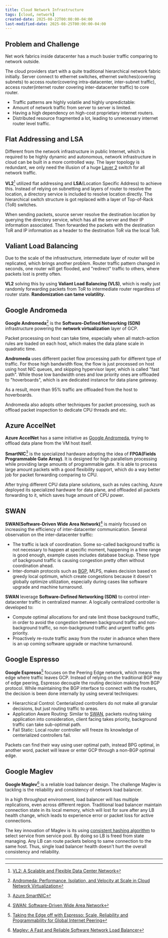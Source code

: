```yaml
---
title: Cloud Network Infrastructure
tags: [cloud, network]
created-date: 2025-08-22T00:00:00-04:00
last-modified-date: 2025-08-25T00:00:00-04:00
---
```


## Problem and Challenge

Net work fabrics inside datacenter has a much busier traffic comparing to network outside.

The cloud providers start with a quite traditional hierarchical network fabric initially. Server connect to ethernet switches, ethernet switches(covering subnets) to access router(covering intra-datacenter, inter-subnet traffic), access router(internet router covering inter-datacenter traffic) to core router.

- Traffic patterns are highly volatile and highly unpredictable:
- Amount of network traffic from server to server is limited.
- Having a high dependency on high-cost proprietary internet routers.
- Distributed resource fragmented a lot, leading to unnecessary internet router level traffic.

## Flat Addressing and LSA

Different from the network infrastructure in public Internet, which is required to be highly dynamic and autonomous, network infrastructure in cloud can be built in a more controlled way. The layer topology is redundant, we only need the illusion of a huge [Layer 2](note/by/developer/computer_network_basic.md#Layers%20of%20Computer%20Network) switch for all network traffic.

**VL2**[^1] utilized flat addressing and **LSA**(Location Specific Address) to achieve this. Instead of relying on subnetting and layers of router to resolve the location, a directory service is included to resolve location directly. The hierarchical switch structure is got replaced with a layer of Top-of-Rack (ToR) switches.

When sending packets, source server resolve the destination location by querying the directory service, which has all the server and their IP information associated. Then forwarded the packets with the destination ToR and IP information as a header to the destination ToR via the local ToR.

## Valiant Load Balancing

Due to the scale of the infrastructure, intermediate layer of router will be replicated, which brings another problem. Router traffic pattern changed in seconds, one router will get flooded, and "redirect" traffic to others, where packets lost is pretty often.

**VL2** solving this by using **Valiant Load Balancing (VLS)**, which is really just randomly forwarding packets from ToR to intermediate router regardless of router state. **Randomization can tame volatility.**

## Google Andromeda

**Google Andromeda**[^2] is the **Software-Defined Networking (SDN)** infrastructure powering the **network virtualization** layer of GCP.

Packet processing on host can take time, especially when all match-action rules are loaded on each host, which makes the data plane scale in quadratic time.

**Andromeda** uses different packet flow processing path for different type of traffic. For those high bandwidth flow, the flow is just processed on host using host NIC queues, and skipping hypervisor layer, which is called "fast path". While those low bandwidth ones and low priority ones are offloaded to "hoverboards", which is are dedicated instance for data plane gateway.

As a result, more than 95% traffic are offloaded from the host to hoverboards.

Andromeda also adopts other techniques for packet processing, such as offload packet inspection to dedicate CPU threads and etc.

## Azure AccelNet

**Azure AccelNet** has a same initiative as [Google Andromeda](#Google%20Andromeda), trying to offload data plane from the VM host itself.

**SmartNIC**[^3] is the specialized hardware adopting the idea of **FPGA(Fields Programmable Gate Array)**. It is designed for high parallelism processing while providing large amounts of programmable gate. It is able to process large amount packets with a good flexibility support, which do a way better job for packet forwarding comparing to CPU.

After trying different CPU data plane solutions, such as rules caching, Azure deployed its specialized hardware for data plane, and offloaded all packets forwarding to it, which saves huge amount of CPU power.

## SWAN

**SWAN(Software-Driven Wide Area Network)**[^4] is mainly focused on increasing the efficiency of inter-datacenter communication. Several observation on the inter-datacenter traffic:

- The traffic is lack of coordination. Some so-called background traffic is not necessary to happen at specific moment, happening in a time range is good enough, example cases includes database backup. These type of background traffic is causing congestion pretty often without coordination ahead.
- Inter-domain protocols such as [BGP](note/by/developer/network_protocols.md#BGP), MLPS, makes decision based on greedy local optimum, which create congestions because it doesn't globally optimize utilization, especially during cases like software upgrade and machine turnaround.

**SWAN** leverage **Software-Defined Networking (SDN)** to control inter-datacenter traffic in centralized manner. A logically centralized controller is developed to:

- Compute optimal allocations for and rate limit those background traffic, in order to avoid the congestion between background traffic and non-background traffic, so non-background traffic and urgent traffic gets priority.
- Proactively re-route traffic away from the router in advance when there is an up coming software upgrade or machine turnaround.

## Google Espresso

**Google Espresso**[^5] focuses on the Peering Edge network, which means the edge where traffic leaves GCP. Instead of relying on the traditional BGP way of edge peering, Espresso decouple the routing decision making from BGP protocol. While maintaining the BGP interface to connect with the routers, the decision is been done internally by using several techniques:

- Hierarchical Control: Centerialized controllers do not make all granular decisions, but just routing traffic to areas.
- Application Aware Routing: Similar to [SWAN](#SWAN), packets routing taking application into consideration, client facing takes priority, background traffic can take sub-optimal path.
- Fail Static: Local router controller will freeze its knowledge of centerialized controllers fail.

Packets can find their way using user optimal path, instead BPG optimal, in another word, packet will leave or enter GCP through a non-BGP optimal edge.

## Google Maglev

**Google Maglev**[^6] is a reliable load balancer design. The challenge Maglev is tackling is the reliability and consistency of network load balancer.

In a high throughput environment, load balancer will has multiple replications, even across different region. Traditional load balancer maintain connection state in its local memory, which will lost for sure after any LB health change, which leads to experience error or packet loss for active connections.

The key innovation of Maglev is its using [consistent hashing algorithm](note/by/developer/consistent_hashing.md) to select service from service pool. By doing so LB is freed from state managing. Any LB can route packets belong to same connection to the same host. Thus, single load balancer health doesn't hurt the overall consistency and reliability.

---

[^1]: [VL2: A Scalable and Flexible Data Center Network](https://www.microsoft.com/en-us/research/publication/vl2-a-scalable-and-flexible-data-center-network/)
[^2]: [Andromeda: Performance, Isolation, and Velocity at Scale in Cloud Network Virtualization](https://research.google/pubs/andromeda-performance-isolation-and-velocity-at-scale-in-cloud-network-virtualization/)
[^3]: [Azure SmartNIC](https://www.microsoft.com/en-us/research/project/azure-smartnic/)
[^4]: [SWAN: Software-Driven Wide Area Network](https://www.microsoft.com/en-us/research/blog/born-in-the-research-lab-a-decade-ago-swan-continues-to-accelerate-networking-in-the-microsoft-cloud/)
[^5]: [Taking the Edge off with Espresso: Scale, Reliability and Programmability for Global Internet Peering](https://research.google/pubs/taking-the-edge-off-with-espresso-scale-reliability-and-programmability-for-global-internet-peering/)
[^6]: [Maglev: A Fast and Reliable Software Network Load Balancer](https://research.google/pubs/maglev-a-fast-and-reliable-software-network-load-balancer/)